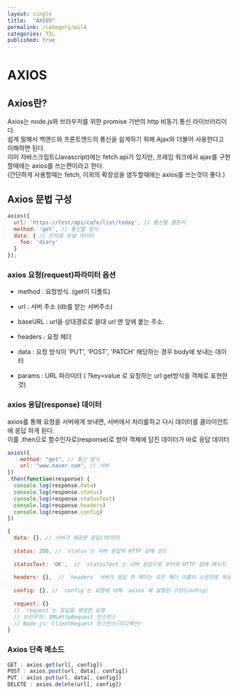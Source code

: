 ```yaml
---
layout: single
title:  "AXIOS"
permalink: /category/wil4
categories: TIL
published: true
---
```


# AXIOS

## Axios란?

Axios는 node.js와 브라우저를 위한 promise 기반의 http 비동기 통신 라이브러리이다.  
쉽게 말해서 백엔드와 프론트엔드의 통신을 쉽게하기 위해 Ajax와 더불어 사용한다고 이해하면 된다.  
이미 자바스크립트(Javascript)에는 fetch api가 있지만, 프레임 워크에서 ajax를 구현할때에는 axios를 쓰는편이라고 한다.  
(간단하게 사용할때는 fetch, 이외의 확장성을 염두할때에는 axios를 쓰는것이 좋다.)

## Axios 문법 구성

```js
axios({
  url: 'https://test/api/cafe/list/today', // 통신할 웹문서
  method: 'get', // 통신할 방식
  data: { // 인자로 보낼 데이터
    foo: 'diary'
  }
});
```

### axios 요청(request)파라미터 옵션

- method : 요청방식. (get이 디폴트)
- url : 서버 주소 (db를 받는 서버주소)
- baseURL : url을 상대경로로 쓸대 url 맨 앞에 붙는 주소.


- headers : 요청 헤더
- data : 요청 방식이 'PUT', 'POST', 'PATCH' 해당하는 경우 body에 보내는 데이터
- params : URL 파라미터 ( ?key=value 로 요청하는 url get방식을 객체로 표현한 것)

### axios 응답(response) 데이터
axios를 통해 요청을 서버에게 보내면, 서버에서 처리를하고 다시 데이터를 클라이언트에 응답 하게 된다.  
이를 .then으로 함수인자로(response)로 받아 객체에 담진 데이터가 바로 응답 데이터

```js
axios({
    method: "get", // 통신 방식
    url: "www.naver.com", // 서버
})
.then(function(response) {
  console.log(response.data)
  console.log(response.status)
  console.log(response.statusText)
  console.log(response.headers)
  console.log(response.config)
})
```

```js
{
  data: {}, // 서버가 제공한 응답(데이터)
 
  status: 200, // `status`는 서버 응답의 HTTP 상태 코드
  
  statusText: 'OK',  // `statusText`는 서버 응답으로 부터의 HTTP 상태 메시지
 
  headers: {},  // `headers` 서버가 응답 한 헤더는 모든 헤더 이름이 소문자로 제공
 
  config: {}, // `config`는 요청에 대해 `axios`에 설정된 구성(config)
 
  request: {}
  // `request`는 응답을 생성한 요청
  // 브라우저: XMLHttpRequest 인스턴스
  // Node.js: ClientRequest 인스턴스(리디렉션)
}
```

### Axios 단축 메소드

```js
GET : axios.get(url[, config])
POST : axios.post(url, data[, config])
PUT : axios.put(url, data[, config])
DELETE : axios.delete(url[, config])
```